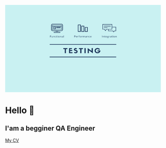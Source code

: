 [![Header](assets/photo.png)](https://vk.com/b0kiy)

# Hello 👋
## I'am a begginer QA Engineer 
[My CV](https://docs.google.com/document/d/1On8aMwsyibRypypAGSza7_q6xAoC1ZN5EDrVUR6rD6g/edit?tab=t.0) 